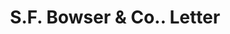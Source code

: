 ---
doi: 10.7916/D8X07K1J
date_other: '1905'
date_other_textual: '1905'
form: correspondence
genre:
- Letters (correspondence)
name:
- S.F. Bowser & Co.
object_in_context_url: https://biggert.cul.columbia.edu/items/view/ave_biggert_00448
subject_hierarchical_geographic:
- Boston, Massachusetts, United States
subject_name:
- S.F. Bowser & Co.
title: S.F. Bowser & Co.. Letter
sort_title: S.F. Bowser & Co.. Letter
call_number: ave_biggert_00448
coordinates:
- 42.35805555555556,-71.06361111111111
pid: ave_biggert_00448
identifiers: ave_biggert_00448
thumbnail: https://derivativo-3.library.columbia.edu/iiif/2/ldpd:344179/full/!256,256/0/native.jpg
permalink: /biggert/ave_biggert_00448/
layout: iiif-image-page
---